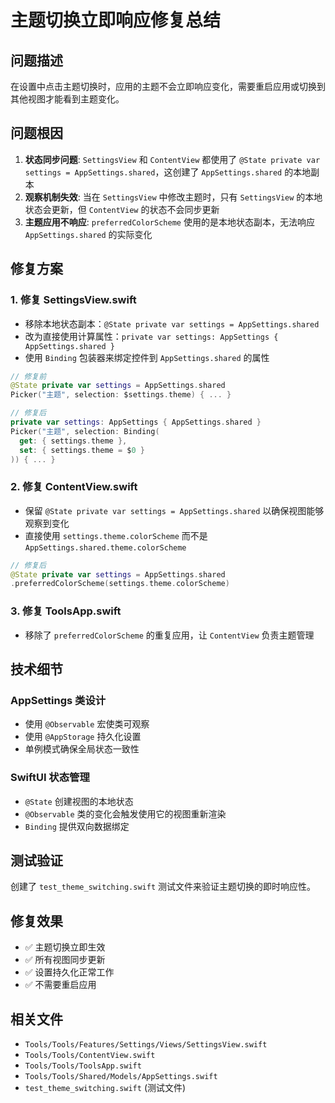 # 主题切换立即响应修复总结

## 问题描述

在设置中点击主题切换时，应用的主题不会立即响应变化，需要重启应用或切换到其他视图才能看到主题变化。

## 问题根因

1. **状态同步问题**: `SettingsView` 和 `ContentView` 都使用了 `@State private var settings = AppSettings.shared`，这创建了 `AppSettings.shared` 的本地副本
2. **观察机制失效**: 当在 `SettingsView` 中修改主题时，只有 `SettingsView` 的本地状态会更新，但 `ContentView` 的状态不会同步更新
3. **主题应用不响应**: `preferredColorScheme` 使用的是本地状态副本，无法响应 `AppSettings.shared` 的实际变化

## 修复方案

### 1. 修复 SettingsView.swift

- 移除本地状态副本：`@State private var settings = AppSettings.shared`
- 改为直接使用计算属性：`private var settings: AppSettings { AppSettings.shared }`
- 使用 `Binding` 包装器来绑定控件到 `AppSettings.shared` 的属性

```swift
// 修复前
@State private var settings = AppSettings.shared
Picker("主题", selection: $settings.theme) { ... }

// 修复后
private var settings: AppSettings { AppSettings.shared }
Picker("主题", selection: Binding(
  get: { settings.theme },
  set: { settings.theme = $0 }
)) { ... }
```

### 2. 修复 ContentView.swift

- 保留 `@State private var settings = AppSettings.shared` 以确保视图能够观察到变化
- 直接使用 `settings.theme.colorScheme` 而不是 `AppSettings.shared.theme.colorScheme`

```swift
// 修复后
@State private var settings = AppSettings.shared
.preferredColorScheme(settings.theme.colorScheme)
```

### 3. 修复 ToolsApp.swift

- 移除了 `preferredColorScheme` 的重复应用，让 `ContentView` 负责主题管理

## 技术细节

### AppSettings 类设计

- 使用 `@Observable` 宏使类可观察
- 使用 `@AppStorage` 持久化设置
- 单例模式确保全局状态一致性

### SwiftUI 状态管理

- `@State` 创建视图的本地状态
- `@Observable` 类的变化会触发使用它的视图重新渲染
- `Binding` 提供双向数据绑定

## 测试验证

创建了 `test_theme_switching.swift` 测试文件来验证主题切换的即时响应性。

## 修复效果

- ✅ 主题切换立即生效
- ✅ 所有视图同步更新
- ✅ 设置持久化正常工作
- ✅ 不需要重启应用

## 相关文件

- `Tools/Tools/Features/Settings/Views/SettingsView.swift`
- `Tools/Tools/ContentView.swift`
- `Tools/Tools/ToolsApp.swift`
- `Tools/Tools/Shared/Models/AppSettings.swift`
- `test_theme_switching.swift` (测试文件)
